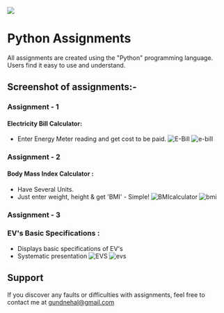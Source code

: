 ![](https://komarev.com/ghpvc/?username=Python-Assignment&style=plastic&label=Repository+Views)
# Python Assignments

All assignments are created using the "Python" programming language. Users find it easy to use and understand.

## Screenshot of assignments:-
### Assignment - 1
#### Electricity Bill Calculator:
- Enter Energy Meter reading and get cost to be paid.
![E-Bill](https://user-images.githubusercontent.com/108085377/179650525-e915d90d-78f9-4c25-9d1f-b1b1c8cc6313.JPG)
![e-bill](https://user-images.githubusercontent.com/108085377/181195218-47c4cd30-4d1d-486f-9f33-4075abb2b561.gif)

### Assignment - 2
#### Body Mass Index Calculator :
- Have Several Units.
- Just enter weight, height & get 'BMI' - Simple!
![BMIcalculator](https://user-images.githubusercontent.com/108085377/179503432-10ff3915-12a9-44af-b891-6eaa1bdc8373.JPG)
![bmi](https://user-images.githubusercontent.com/108085377/181197784-78e695e3-a99a-45f2-a9c1-7286c459f229.gif)

### Assignment - 3
### EV's Basic Specifications :
- Displays basic specifications of EV's
- Systematic presentation
![EVS](https://user-images.githubusercontent.com/108085377/178733981-d0cee332-7751-453f-9414-ef7ef1b55f0b.JPG)
![evs](https://user-images.githubusercontent.com/108085377/181194426-ff48e3ef-4104-4d15-9725-f4bfc1561cc4.gif)

## Support

If you discover any faults or difficulties with assignments, feel free to contact me at gundnehal@gmail.com
